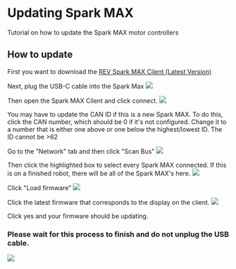 # Updating Spark MAX

Tutorial on how to update the Spark MAX motor controllers

## How to update
First you want to download the [REV Spark MAX Cilent (Latest Version)](http://www.revrobotics.com/sparkmax-software/#spark-max-client-application)

Next, plug the USB-C cable into the Spark Max
![](/pics/IMG_20200208_121705.jpg)

Then open the Spark MAX Cilent and click connect.
![](/pics/Home-Screen.png)

You may have to update the CAN ID if this is a new Spark MAX.
To do this, click the CAN number, which should be 0 if it's not configured.
Change it to a number that is either one above or one below the highest/lowest ID.
The ID cannot be >62

Go to the "Network" tab and then click "Scan Bus"
![](/pics/Network-Tab.png)

Then click the highlighted box to select every Spark MAX connected. If this is on a finished robot, there will be all of the Spark MAX's here.
![](pics/Scanned-Busses.png)

Click "Load firmware"
![](pics/Selected.png)

Click the latest firmware that corresponds to the display on the client.
![](pics/Selecting-Firmware.png)

Click yes and your firmware should be updating.
### Please wait for this process to finish and do not unplug the USB cable.
![](pics/Updating.png)
